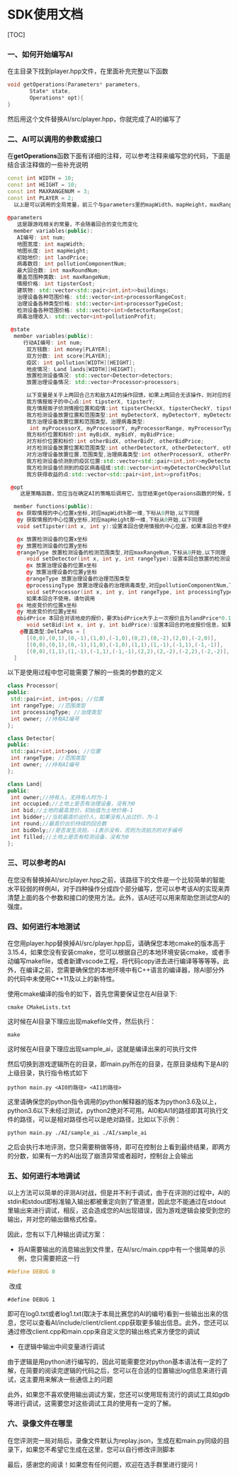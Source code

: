 # SDK使用文档

[TOC]

### 一、如何开始编写AI

在主目录下找到player.hpp文件，在里面补充完整以下函数

```C++
void getOperations(Parameters* parameters,
       State* state,
       Operations* opt){
}
```

然后用这个文件替换AI/src/player.hpp，你就完成了AI的编写了

### 二、AI可以调用的参数或接口

在**getOperations**函数下面有详细的注释，可以参考注释来编写您的代码，下面是结合该注释做的一些补充说明

```C++
const int WIDTH = 10;
const int HEIGHT = 10;
const int MAXRANGENUM = 3;
const int PLAYER = 2;
  以上是可以调用的全局常量，前三个与parameters里的mapWidth，mapHeight，maxRangeNum一一对应，最后一个是玩家数量，玩家编号从0开始
  
@parameters
   这是跟游戏相关的常量，不会随着回合的变化而变化
  member variables(public):
   AI编号: int num;
   地图宽度: int mapWidth;
   地图长度: int mapHeight;
   初始地价: int landPrice;
   病毒数目: int pollutionComponentNum;
   最大回合数: int maxRoundNum;
   覆盖范围种类数: int maxRangeNum;
   情报价格: int tipsterCost;
   建筑物: std::vector<std::pair<int,int>>buildings;
   治理设备各种范围价格: std::vector<int>processorRangeCost;
   治理设备各种类型价格: std::vector<int>processorTypeCost;
   检测设备各种范围价格: std::vector<int>detectorRangeCost;
   病毒治理收入: std::vector<int>pollutionProfit;

 @state
  member variables(public):
     行动AI编号: int num;
      双方钱数: int money[PLAYER];
      双方分数: int score[PLAYER];
      疫区: int pollution[WIDTH][HEIGHT];
      地皮情况: Land lands[WIDTH][HEIGHT];
      放置检测设备情况: std::vector<Detector>detectors;
      放置治理设备情况: std::vector<Processor>processors;

      以下变量是关于上两回合己方和敌方AI的操作回馈，如果上两回合无该操作，则对应的容器大小为0或者变量为-1，注意游戏不是全知信息，因此在操作回馈中只回馈己方AI可以得知的信息
      我方情报贩子的中心点:int tipsterX, tipsterY;
      我方情报贩子侦测情报位置和疫情:int tipsterCheckX, tipsterCheckY, tipsterCheckPollution;
      我方检测设备放置位置和范围类型:int myDetectorX, myDetectorY, myDetectorRange;
      我方治理设备放置位置和范围类型、治理病毒类型:
       int myProcessorX, myProcessorY, myProcessorRange, myProcessorType;
      我方标价位置和标价:int myBidX, myBidY, myBidPrice;
      对方标价位置和标价:int otherBidX, otherBidY, otherBidPrice;
      对方检测设备放置位置和范围类型:int otherDetectorX, otherDetectorY, otherDetectorRange;
      对方治理设备放置位置,范围类型,治理病毒类型:int otherProcessorX, otherProcessorY, otherProcessorRange, otherProcessorType;
      我方检测设备侦测到的疫区位置:std::vector<std::pair<int,int>>myDetectorCheckPos;
      我方检测设备侦测到的疫区病毒组成:std::vector<int>myDetectorCheckPollution;
      我方获得收益的点:std::vector<std::pair<int,int>>profitPos;

 @opt
    这是策略函数，您应当在确定AI的策略后调用它，当您结束getOperaions函数的时候，您的操作会自动发送给游戏逻辑。注意在未结束getOperations函数前，您调用以下函数会覆盖上一次调用该函数时使用的策略；四个函数每个回合均可调用。

  member functions(public):
   @x 获取情报的中心位置x坐标,对应mapWidth那一维,下标从0开始,以下同理
   @y 获取情报的中心位置y坐标,对应mapHeight那一维,下标从0开始,以下同理
   void setTipster(int x, int y):设置本回合使用情报的中心位置，如果本回合不使用，请勿调用

   @x 放置检测设备的位置x坐标
   @y 放置检测设备的位置y坐标
   @rangeType 放置检测设备的检测范围类型,对应maxRangeNum,下标从0开始,以下同理
      void setDetector(int x, int y, int rangeType):设置本回合放置的检测设备，如果本回合不使用，请勿调用
      @x 放置治理设备的位置x坐标
      @y 放置治理设备的位置y坐标
      @rangeType 放置治理设备的治理范围类型
      @processingType 放置治理设备的治理病毒类型,对应pollutionComponentNum,下标从0开始
      void setProcessor(int x, int y, int rangeType, int processingType):设置本回合放置的治理设备，
      如果本回合不使用，请勿调用
   @x 地皮竞价的位置x坐标
   @y 地皮竞价的位置y坐标
   @bidPrice 本回合对该地皮的报价，要求bidPrice大于上一次报价且为landPrice*0.1的整数倍
      void setBid(int x, int y, int bidPrice):设置本回合的地皮报价信息，如果本回合不使用，请勿调用
    @覆盖类型:DeltaPos = [
      [(0,0),(0,1),(0,-1),(1,0),(-1,0),(0,2),(0,-2),(2,0),(-2,0)],     十字
      [(0,0),(0,1),(0,-1),(1,0),(-1,0),(1,1),(1,-1),(-1,1),(-1,-1)],   区域
      [(0,0),(1,1),(1,-1),(-1,1),(-1,-1),(2,2),(2,-2),(-2,2),(-2,-2)], 斜十字
  ]
```

以下是使用过程中您可能需要了解的一些类的参数的定义

```C++
class Processor{
public:
 std::pair<int, int>pos; //位置
 int rangeType; //范围类型
 int processingType; //治理类型
 int owner; //持有AI编号
};

class Detector{
public:
 std::pair<int,int>pos; //位置
 int rangeType; //范围类型
 int owner; //持有AI编号
};

class Land{
public:
 int owner;//持有人，无持有人时为-1
 int occupied;//土地上是否有治理设备，没有为0
 int bid;//土地的最高竞价，初始值为土地价格-1
 int bidder;//当前最高价出价人，如果没有人出过价，为-1
 int round;//最高价出价持续的回合数
 int bidOnly;//是否发生流拍，-1表示没有，否则为流拍方的对手编号
 int filled;//土地上是否有检测设备，没有为0
};
```

### 三、可以参考的AI

在您没有替换掉AI/src/player.hpp之前，该路径下的文件是一个比较简单的智能水平较弱的样例AI，对于四种操作分成四个部分编写，您可以参考该AI的实现来弄清楚上面的各个参数和接口的使用方法。此外，该AI还可以用来帮助您测试您AI的强度。

### 四、如何进行本地测试

在您用player.hpp替换掉AI/src/player.hpp后，请确保您本地cmake的版本高于3.15.4，如果您没有安装cmake，您可以根据自己的本地环境安装cmake，或者手动编写makefile，或者新建vscode工程，将代码copy进去进行编译等等等等。此外，在编译之前，您需要确保您的本地环境中有C++语言的编译器，除AI部分外的代码中未使用C++11及以上的新特性。

使用cmake编译的指令的如下，首先您需要保证您在AI目录下:

```
cmake CMakeLists.txt
```

这时候在AI目录下理应出现makefile文件，然后执行：

```
make
```

这时候在AI目录下理应出现sample_ai，这就是编译出来的可执行文件

然后切换到游戏逻辑所在的目录，即main.py所在的目录，在原目录结构下是AI的上级目录，执行指令格式如下

```
python main.py <AI0的路径> <AI1的路径>
```

这里请确保您的python指令调用的python解释器的版本为python3.6及以上，python3.6以下未经过测试，python2绝对不可用。AI0和AI1的路径即其可执行文件的路径，可以是相对路径也可以是绝对路径，比如以下示例：

```
python main.py ./AI/sample_ai ./AI/sample_ai
```

之后会执行本地评测，您只需要稍做等待，即可在控制台上看到最终结果，即两方的分数，如果有一方的AI出现了崩溃异常或者超时，控制台上会输出

### 五、如何进行本地调试

以上方法可以简单的评测AI对战，但是并不利于调试，由于在评测的过程中，AI的stdin和stdout即标准输入输出都被重定向到了管道里，因此您不能通过在stdout里输出来进行调试，相反，这会造成您的AI出现错误，因为游戏逻辑会接受到您的输出，并对您的输出做格式检查。

因此，您有以下几种输出调试方案：

- 将AI需要输出的消息输出到文件里，在AI/src/main.cpp中有一个很简单的示例，您只需要把这一行

```C++
#define DEBUG 0
```

​ 改成

```
#define DEBUG 1
```

即可在log0.txt或者log1.txt(取决于本局比赛您的AI的编号)看到一些输出出来的信息，您可以查看AI/include/client/client.cpp获取更多输出信息。此外，您还可以通过修改client.cpp和main.cpp来自定义您的输出格式来方便您的调试

- 在逻辑中输出中间变量进行调试

由于逻辑是用python进行编写的，因此可能需要您对python基本语法有一定的了解，在简要的阅读完逻辑的代码之后，您可以在合适的位置输出log信息来进行调试，这主要用来解决一些通信上的问题

此外，如果您不喜欢使用输出调试方案，您还可以使用现有流行的调试工具如gdb等进行调试，这需要您对这些调试工具的使用有一定的了解。

### 六、录像文件在哪里

在您评测完一局对局后，录像文件默认为replay.json，生成在和main.py同级的目录下，如果您不希望它生成在这里，您可以自行修改评测脚本

最后，感谢您的阅读！如果您有任何问题，欢迎在选手群里进行提问！
